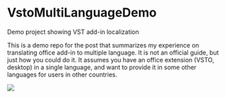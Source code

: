 # VstoMultiLanguageDemo
Demo project showing VST add-in localization

This is a demo repo for the post that summarizes my experience on translating office add-in to multiple language.
It is not an official guide, but just how you could do it. It assumes you have an office extension (VSTO, desktop) 
in a single language, and want to provide it in some other languages for users in other countries.

![](http://unmanagedvisio.com/wp-content/uploads/Annotation-2019-11-23-141731.png)
